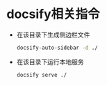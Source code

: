 # docsify相关指令

* 在该目录下生成侧边栏文件

  ```bash
  docsify-auto-sidebar -d ./
  ```

* 在该目录下运行本地服务

  ```bash
  docsify serve ./
  ```